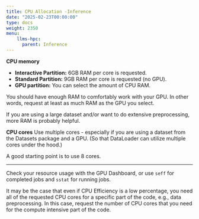 ```yaml
---
title: CPU Allocation -Inference
date: "2025-02-23T00:00:00"
type: docs 
weight: 2350
menu: 
    llms-hpc:
      parent: Inference
---
```



__CPU memory__
  * __Interactive Partition:__ 6GB RAM per core is requested.
  * __Standard Partition:__ 9GB RAM per core is requested (no GPU).
  * __GPU partition:__ You can select the amount of CPU RAM.

You should have enough RAM to comfortably work with your GPU.
In other words, request at least as much RAM as the GPU you select.

If you are using a large dataset and/or want to do extensive preprocessing, more RAM is probably helpful.

__CPU cores__
Use multiple cores - especially if you are using a dataset from the Datasets package and a GPU.  (So that DataLoader can utilize multiple cores under the hood.)

A good starting point is to use 8 cores.

---

Check your resource usage with the GPU Dashboard, or use `seff` for completed jobs and `sstat` for running jobs.

It may be the case that even if CPU Efficiency is a low percentage, you need all of the requested CPU cores for a specific part of the code, e.g., data preprocessing.
In this case, request the number of CPU cores that you need for the compute intensive part of the code.

